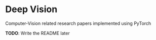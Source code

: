 # Deep Vision
Computer-Vision related research papers implemented using PyTorch

**TODO**:
Write the README later
